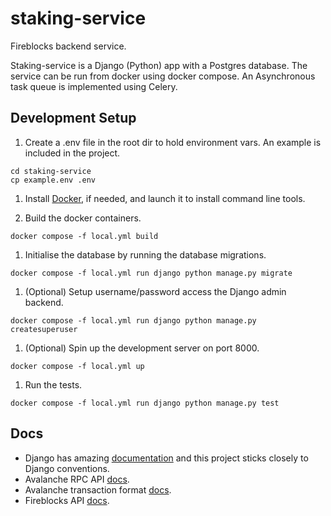 # staking-service

Fireblocks backend service.

Staking-service is a Django (Python) app with a Postgres database.
The service can be run from docker using docker compose.
An Asynchronous task queue is implemented using Celery.

## Development Setup

1. Create a .env file in the root dir to hold environment vars. An example is included in the project.

```
cd staking-service
cp example.env .env
```

1. Install [Docker](https://docs.docker.com/desktop/), if needed, and launch it to install command line tools.

1. Build the docker containers.

`docker compose -f local.yml build`

1. Initialise the database by running the database migrations.

`docker compose -f local.yml run django python manage.py migrate`

1. (Optional) Setup username/password access the Django admin backend.

`docker compose -f local.yml run django python manage.py createsuperuser`

1. (Optional) Spin up the development server on port 8000.

`docker compose -f local.yml up`

1. Run the tests.

`docker compose -f local.yml run django python manage.py test`

## Docs

-   Django has amazing [documentation](https://docs.djangoproject.com/en/4.0/) and this project sticks closely to Django conventions.
-   Avalanche RPC API [docs](https://docs.avax.network/apis/avalanchego/apis/c-chain/#avaxgetutxos).
-   Avalanche transaction format [docs](https://docs.avax.network/specs/coreth-atomic-transaction-serialization).
-   Fireblocks API [docs](https://docs.fireblocks.com/api/#exchangeasset).
